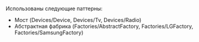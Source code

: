Использованы следующие паттерны:
* Мост (Devices/Device, Devices/Tv, Devices/Radio)
* Абстрактная фабрика (Factories/AbstractFactory, Factories/LGFactory, Factories/SamsungFactory)

